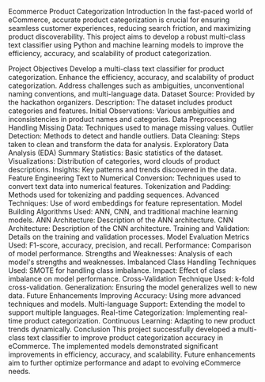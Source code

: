 Ecommerce Product Categorization
Introduction
In the fast-paced world of eCommerce, accurate product categorization is crucial for ensuring seamless customer experiences, reducing search friction, and maximizing product discoverability. This project aims to develop a robust multi-class text classifier using Python and machine learning models to improve the efficiency, accuracy, and scalability of product categorization.

Project Objectives
Develop a multi-class text classifier for product categorization.
Enhance the efficiency, accuracy, and scalability of product categorization.
Address challenges such as ambiguities, unconventional naming conventions, and multi-language data.
Dataset
Source: Provided by the hackathon organizers.
Description: The dataset includes product categories and features.
Initial Observations: Various ambiguities and inconsistencies in product names and categories.
Data Preprocessing
Handling Missing Data: Techniques used to manage missing values.
Outlier Detection: Methods to detect and handle outliers.
Data Cleaning: Steps taken to clean and transform the data for analysis.
Exploratory Data Analysis (EDA)
Summary Statistics: Basic statistics of the dataset.
Visualizations: Distribution of categories, word clouds of product descriptions.
Insights: Key patterns and trends discovered in the data.
Feature Engineering
Text to Numerical Conversion: Techniques used to convert text data into numerical features.
Tokenization and Padding: Methods used for tokenizing and padding sequences.
Advanced Techniques: Use of word embeddings for feature representation.
Model Building
Algorithms Used: ANN, CNN, and traditional machine learning models.
ANN Architecture: Description of the ANN architecture.
CNN Architecture: Description of the CNN architecture.
Training and Validation: Details on the training and validation processes.
Model Evaluation
Metrics Used: F1-score, accuracy, precision, and recall.
Performance: Comparison of model performance.
Strengths and Weaknesses: Analysis of each model's strengths and weaknesses.
Imbalanced Class Handling
Techniques Used: SMOTE for handling class imbalance.
Impact: Effect of class imbalance on model performance.
Cross-Validation
Technique Used: k-fold cross-validation.
Generalization: Ensuring the model generalizes well to new data.
Future Enhancements
Improving Accuracy: Using more advanced techniques and models.
Multi-language Support: Extending the model to support multiple languages.
Real-time Categorization: Implementing real-time product categorization.
Continuous Learning: Adapting to new product trends dynamically.
Conclusion
This project successfully developed a multi-class text classifier to improve product categorization accuracy in eCommerce. The implemented models demonstrated significant improvements in efficiency, accuracy, and scalability. Future enhancements aim to further optimize performance and adapt to evolving eCommerce needs.




